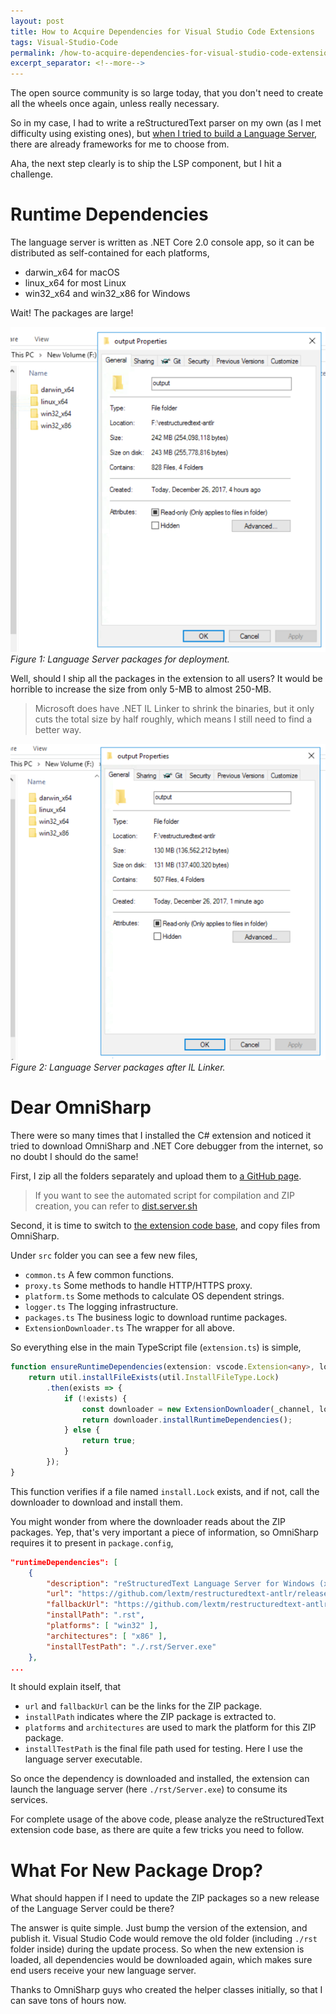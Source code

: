 ```yaml
---
layout: post
title: How to Acquire Dependencies for Visual Studio Code Extensions
tags: Visual-Studio-Code
permalink: /how-to-acquire-dependencies-for-visual-studio-code-extensions-9ca828cb168d
excerpt_separator: <!--more-->
---
```


The open source community is so large today, that you don't need to create all the wheels once again, unless really necessary.

So in my case, I had to write a reStructuredText parser on my own (as I met difficulty using existing ones), but [when I tried to build a Language Server](https://halfblood.pro/how-to-write-your-language-server-in-c-d9302a44f694), there are already frameworks for me to choose from.

Aha, the next step clearly is to ship the LSP component, but I hit a challenge.
<!--more-->

# Runtime Dependencies
The language server is written as .NET Core 2.0 console app, so it can be distributed as self-contained for each platforms,

* darwin_x64 for macOS
* linux_x64 for most Linux
* win32_x64 and win32_x86 for Windows

Wait! The packages are large!

![img-description](/images/language-server-packages.png)
_Figure 1: Language Server packages for deployment._

Well, should I ship all the packages in the extension to all users? It would be horrible to increase the size from only 5-MB to almost 250-MB.

> Microsoft does have .NET IL Linker to shrink the binaries, but it only cuts the total size by half roughly, which means I still need to find a better way.

![img-description](/images/language-server-packages-2.png)
_Figure 2: Language Server packages after IL Linker._

# Dear OmniSharp
There were so many times that I installed the C# extension and noticed it tried to download OmniSharp and .NET Core debugger from the internet, so no doubt I should do the same!

First, I zip all the folders separately and upload them to [a GitHub page](https://github.com/lextm/restructuredtext-antlr/releases/tag/v0.9).

> If you want to see the automated script for compilation and ZIP creation, you can refer to [dist.server.sh](https://github.com/lextm/restructuredtext-antlr/blob/master/dist.server.sh)

Second, it is time to switch to [the extension code base](https://github.com/vscode-restructuredtext/vscode-restructuredtext), and copy files from OmniSharp.

Under `src` folder you can see a few new files,

* `common.ts` A few common functions.
* `proxy.ts` Some methods to handle HTTP/HTTPS proxy.
* `platform.ts` Some methods to calculate OS dependent strings.
* `logger.ts` The logging infrastructure.
* `packages.ts` The business logic to download runtime packages.
* `ExtensionDownloader.ts` The wrapper for all above.

So everything else in the main TypeScript file (`extension.ts`) is simple,

``` typescript
function ensureRuntimeDependencies(extension: vscode.Extension<any>, logger: Logger): Promise<boolean> {
    return util.installFileExists(util.InstallFileType.Lock)
        .then(exists => {
            if (!exists) {
                const downloader = new ExtensionDownloader(_channel, logger, extension.packageJSON);
                return downloader.installRuntimeDependencies();
            } else {
                return true;
            }
        });
}
```
This function verifies if a file named `install.Lock` exists, and if not, call the downloader to download and install them.

You might wonder from where the downloader reads about the ZIP packages. Yep, that's very important a piece of information, so OmniSharp requires it to present in `package.config`,

``` json
"runtimeDependencies": [
    {
        "description": "reStructuredText Language Server for Windows (x86)",
        "url": "https://github.com/lextm/restructuredtext-antlr/releases/download/v0.9/win32_x86.zip",
        "fallbackUrl": "https://github.com/lextm/restructuredtext-antlr/releases/download/v0.9/win32_x86.zip",
        "installPath": ".rst",
        "platforms": [ "win32" ],
        "architectures": [ "x86" ],
        "installTestPath": "./.rst/Server.exe"
    },
...
```
It should explain itself, that

* `url` and `fallbackUrl` can be the links for the ZIP package.
* `installPath` indicates where the ZIP package is extracted to.
* `platforms` and `architectures` are used to mark the platform for this ZIP package.
* `installTestPath` is the final file path used for testing. Here I use the language server executable.

So once the dependency is downloaded and installed, the extension can launch the language server (here `./rst/Server.exe`) to consume its services.

For complete usage of the above code, please analyze the reStructuredText extension code base, as there are quite a few tricks you need to follow.

# What For New Package Drop?
What should happen if I need to update the ZIP packages so a new release of the Language Server could be there?

The answer is quite simple. Just bump the version of the extension, and publish it. Visual Studio Code would remove the old folder (including `./rst` folder inside) during the update process. So when the new extension is loaded, all dependencies would be downloaded again, which makes sure end users receive your new language server.

Thanks to OmniSharp guys who created the helper classes initially, so that I can save tons of hours now.
